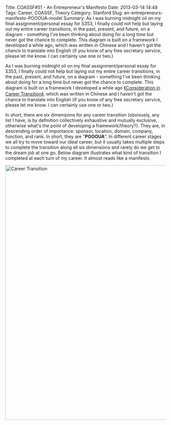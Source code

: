 Title: COASSF#51 - An Entrepreneur's Manifesto
Date: 2013-03-14 14:48
Tags: Career, COASSF, Theory
Category: Stanford
Slug: an-entrepreneurs-manifesto-POOOUA-model
Summary: As I was burning midnight oil on my final assignment/personal essay for S353, I finally could not help but laying out my entire career transitions, in the past, present, and future, on a diagram - something I've been thinking about doing for a long time but never got the chance to complete. This diagram is built on a framework I developed a while ago, which was written in Chinese and I haven't got the chance to translate into English (if you know of any free secretary service, please let me know. I can certainly use one or two.)

As I was burning midnight oil on my final assignment/personal essay for
S353, I finally could not help but laying out my entire career
transitions, in the past, present, and future, on a diagram - something
I've been thinking about doing for a long time but never got the chance
to complete. This diagram is built on a framework I developed a while
ago [《Consideration in Career
Transition》](../../../2011/10/career-choice-consideration/),
which was written in Chinese and I haven't got the chance to translate
into English (if you know of any free secretary service, please let me
know. I can certainly use one or two.)

In short, there are six dimensions for any career transition (obviously,
any list I have, is by definition collectively exhaustive and mutually
exclusive, otherwise what's the point of developing a
framework/theory?). They are, in descending order of importance:
sponsor, location, domain, company, function, and rank. In short, they
are "**POOOUA**”. In different career stages we all try to move toward
our ideal career, but it usually takes multiple steps to complete the
transition along all six dimensions and rarely do we get to the dream
job at one go. Below diagram illustrates what kind of transition I
completed at each turn of my career. It almost reads like a manifesto.

<img src="../../../../images/Career-Transition.png" alt="Career Transition" width="800px">